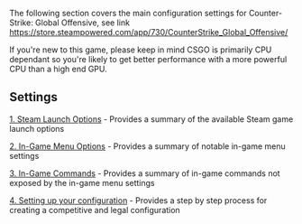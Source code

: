 The following section covers the main configuration settings for Counter-Strike: Global Offensive, see link https://store.steampowered.com/app/730/CounterStrike_Global_Offensive/

If you're new to this game, please keep in mind CSGO is primarily CPU dependant so you're likely to get better performance with a more powerful CPU than a high end GPU.

## Settings
[1. Steam Launch Options](STEAMLAUNCH.md)
    - Provides a summary of the available Steam game launch options
    
[2. In-Game Menu Options](GAMEMENUSETTINGS.md)
    - Provides a summary of notable in-game menu settings

[3. In-Game Commands](GAMECOMMANDS.md)
    - Provides a summary of in-game commands not exposed by the in-game menu settings
    
[4. Setting up your configuration](SETUPCONFIG.md)
    - Provides a step by step process for creating a competitive and legal configuration
